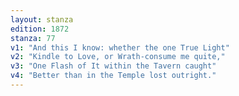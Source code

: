 ```yaml
---
layout: stanza
edition: 1872
stanza: 77
v1: "And this I know: whether the one True Light"
v2: "Kindle to Love, or Wrath-consume me quite,"
v3: "One Flash of It within the Tavern caught"
v4: "Better than in the Temple lost outright."
---
```

